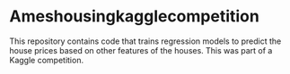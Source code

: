# Ameshousingkagglecompetition

This repository contains code that trains regression models to predict the house prices based on other features of the houses. This was part of a Kaggle competition.
